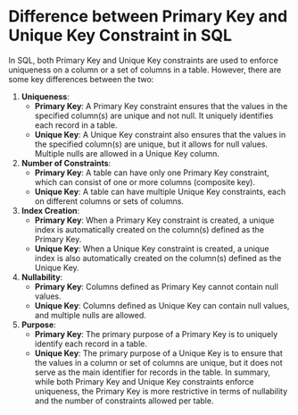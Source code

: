 # Difference between Primary Key and Unique Key Constraint in SQL
In SQL, both Primary Key and Unique Key constraints are used to enforce uniqueness on a column or a set of columns in a table. However, there are some key differences between the two:
1. **Uniqueness**:
   - **Primary Key**: A Primary Key constraint ensures that the values in the specified column(s) are unique and not null. It uniquely identifies each record in a table.
   - **Unique Key**: A Unique Key constraint also ensures that the values in the specified column(s) are unique, but it allows for null values. Multiple nulls are allowed in a Unique Key column.
2. **Number of Constraints**:
   - **Primary Key**: A table can have only one Primary Key constraint, which can consist of one or more columns (composite key).
   - **Unique Key**: A table can have multiple Unique Key constraints, each on different columns or sets of columns.
3. **Index Creation**:
   - **Primary Key**: When a Primary Key constraint is created, a unique index is automatically created on the column(s) defined as the Primary Key.
   - **Unique Key**: When a Unique Key constraint is created, a unique index is also automatically created on the column(s) defined as the Unique Key.
4. **Nullability**:
   - **Primary Key**: Columns defined as Primary Key cannot contain null values.
   - **Unique Key**: Columns defined as Unique Key can contain null values, and multiple nulls are allowed.
5. **Purpose**:
   - **Primary Key**: The primary purpose of a Primary Key is to uniquely identify each record in a table.
   - **Unique Key**: The primary purpose of a Unique Key is to ensure that the values in a column or set of columns are unique, but it does not serve as the main identifier for records in the table.
In summary, while both Primary Key and Unique Key constraints enforce uniqueness, the Primary Key is more restrictive in terms of nullability and the number of constraints allowed per table.
